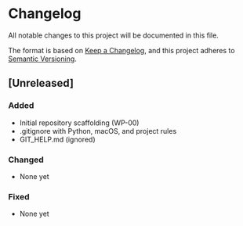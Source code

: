# Changelog
All notable changes to this project will be documented in this file.

The format is based on [Keep a Changelog](https://keepachangelog.com/en/1.1.0/),
and this project adheres to [Semantic Versioning](https://semver.org/spec/v2.0.0.html).

## [Unreleased]
### Added
- Initial repository scaffolding (WP-00)
- .gitignore with Python, macOS, and project rules
- GIT_HELP.md (ignored)

### Changed
- None yet

### Fixed
- None yet
